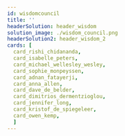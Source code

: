 ```yaml
---
id: wisdomcouncil
title: ''
headerSolution: header_wisdom
solution_image: ./wisdom_council.png
headerSolution2: header_wisdom_2
cards: [
  card_rishi_chidananda, 
  card_isabelle_peters, 
  card_michael_wellesley_wesley, 
  card_sophie_monpeyssen, 
  card_adnan_fatayerji, 
  card_anna_allen, 
  card_dave_de_belder, 
  card_dimitrios_dermentzioglou, 
  card_jennifer_long, 
  card_kristof_de_spiegeleer, 
  card_owen_kemp,
  ]
---
```

